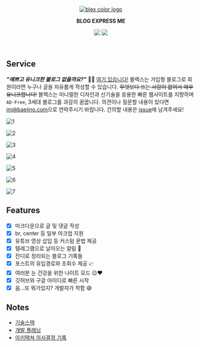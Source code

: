 <p align="center">
    <a href="https://github.com/baealex/BLEX">
        <img alt="blex color logo" src="https://user-images.githubusercontent.com/35596687/76856570-de2b8a80-6896-11ea-8827-fc2f1966fa23.png">
    </a>
</p>

<p align="center">
    <strong>BLOG EXPRESS ME</strong>
</p>

<p align="center">
    <img src="https://img.shields.io/badge/nextjs-9.5.5-yellow?style=flat-square">
    <img src="https://img.shields.io/badge/django-2.2.10-blue?style=flat-square">
</p>

<br>

## Service

***"예쁘고 유니크한 블로그 없을까요?"*** 🙋‍♂️ [여기 있습니다!](https://blex.me) 블렉스는 가입형 블로그로 회원이라면 누구나 글을 자유롭게 작성할 수 있습니다. ~~무엇보다 쓰는 사람이 없어서 매우 유니크합니다!~~ 블렉스는 미니멀한 디자인과 신기술을 응용한 빠른 웹사이트를 지향하며 `AD-Free`, 3세대 블로그를 과감히 꿈꿉니다. 의견이나 질문할 내용이 있다면 [im@baejino.com](mailto:im@baejino.com)으로 연락주시기 바랍니다. 건의할 내용은 [issue](https://github.com/baealex/BLEX/issues)에 남겨주세요!

![1](https://user-images.githubusercontent.com/35596687/93216408-a7312580-f7a2-11ea-9dec-d1ca232b5b3e.png)

![2](https://user-images.githubusercontent.com/35596687/93216411-a8625280-f7a2-11ea-8966-6534b2026038.png)

![3](https://user-images.githubusercontent.com/35596687/93216412-a8fae900-f7a2-11ea-9d69-6b22166bbc68.png)

![4](https://user-images.githubusercontent.com/35596687/93216415-a9937f80-f7a2-11ea-80ff-739458ca60bf.png)

![5](https://user-images.githubusercontent.com/35596687/93216420-a9937f80-f7a2-11ea-817b-813241e61a39.png)

![6](https://user-images.githubusercontent.com/35596687/93216421-aa2c1600-f7a2-11ea-8473-134a09055656.png)

![7](https://user-images.githubusercontent.com/35596687/93216422-aac4ac80-f7a2-11ea-8757-6842ce0afc85.png)

## Features

- [x] 마크다운으로 글 및 댓글 작성
- [x] br, center 등 일부 마크업 지원
- [x] 유튜브 영상 삽입 등 커스텀 문법 제공
- [x] 텔레그램으로 날아오는 알림 🚀
- [x] 잔디로 정리되는 블로그 기록들
- [x] 포스트의 유입경로와 조회수 제공 📈
- [x] 여러분 눈 건강을 위한 나이트 모드 😉❤
- [x] 깃허브와 구글 아이디로 빠른 시작
- [x] 음...또 뭐가있지? 개발자가 착함 😅

## Notes

- [기술스택](https://www.notion.so/676c4c14c9804d6e9c5bba6eb68059eb)
- [개발 플래닝](https://www.notion.so/9b8b5cac32d947aa9396d9f57f2410be)
- [아키택쳐 의사결정 기록](https://www.notion.so/3610dd49ba1f4403b154e0a27bcc3753)